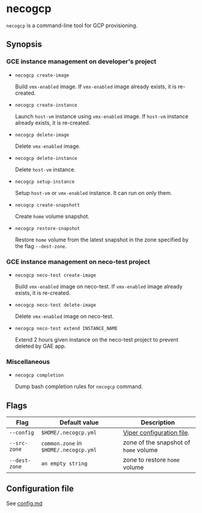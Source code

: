 necogcp
=======

`necogcp` is a command-line tool for GCP provisioning.

Synopsis
--------

### GCE instance management on developer's project

* `necogcp create-image`

    Build `vmx-enabled` image.
    If `vmx-enabled` image already exists, it is re-created.

* `necogcp create-instance`

    Launch `host-vm` instance using `vmx-enabled` image.
    If `host-vm` instance already exists, it is re-created.

* `necogcp delete-image`

    Delete `vmx-enabled` image.

* `necogcp delete-instance`

    Delete `host-vm` instance.

* `necogcp setup-instance`

    Setup `host-vm` or `vmx-enabled` instance. It can run on only them.

* `necogcp create-snapshott`

    Create `home` volume snapshot.

* `necogcp restore-snapshot`

    Restore `home` volume from the latest snapshot in the zone specified by the flag `--dest-zone`.

### GCE instance management on neco-test project

* `necogcp neco-test create-image`

    Build `vmx-enabled` image on neco-test.
    If `vmx-enabled` image already exists, it is re-created.

* `necogcp neco-test delete-image`

    Delete `vmx-enabled` image on neco-test.

* `necogcp neco-test extend INSTANCE_NAME`

    Extend 2 hours given instance on the neco-test project to prevent deleted by GAE app.

### Miscellaneous

* `necogcp completion`

    Dump bash completion rules for `necogcp` command.

Flags
-----

| Flag          | Default value                         | Description                                                                      |
| ------------- | ------------------------------------- | -------------------------------------------------------------------------------- |
| `--config`    | `$HOME/.necogcp.yml`                  | [Viper configuration file](https://github.com/spf13/viper#reading-config-files). |
| `--src-zone`  | `common.zone` in `$HOME/.necogcp.yml` | zone of the snapshot of `home` volume                                            |
| `--dest-zone` | `an empty string`                     | zone to restore `home` volume                                                    |

Configuration file
------------------

See [config.md](config.md)
